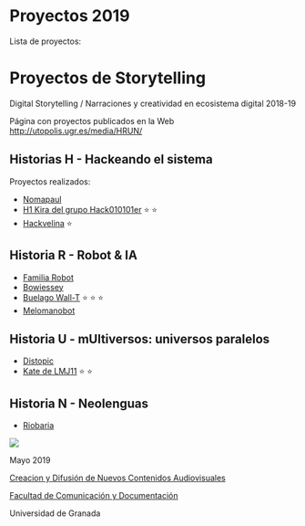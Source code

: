 

# Proyectos 2019 

Lista de proyectos: 


# Proyectos de Storytelling 

Digital Storytelling / Narraciones y creatividad en ecosistema digital 2018-19

Página con proyectos publicados en la Web http://utopolis.ugr.es/media/HRUN/ 

## Historias H - Hackeando el sistema 

Proyectos realizados: 

- [Nomapaul](https://github.com/Nomapaul/storytelling/blob/master/2019/H2_NOMAPAUL.md) 
- [H1 Kira del grupo Hack010101er](https://github.com/Hack010101er/storytelling/blob/master/2019/H1.md) :star: :star:
- [Hackvelina](https://github.com/palaferia/storytelling/blob/master/2019/Plantilla.md) :star:


## Historia R - Robot & IA 

- [Familia Robot](https://github.com/FamiliaRobot/storytelling)
- [Bowiessey](https://github.com/Bowiessey/storytelling)
- [Buelago Wall-T](https://github.com/buegalo/storytelling/blob/master/2019/Plantillla-proyecto.md) :star: :star: :star:
- [Melomanobot](https://github.com/filipdlp/MelomanobotR3)

## Historia U - mUltiversos: universos paralelos

- [Distopic](https://github.com/Distopic/storytelling) 
- [Kate de LMJ11](https://github.com/LMJ11/storytelling) :star: :star:


## Historia N - Neolenguas 

- [Riobaria](https://github.com/Riobaria/storytelling)



![](https://upload.wikimedia.org/wikipedia/commons/thumb/6/62/CC-BY-SA-Andere_Wikis_%28v%29.svg/200px-CC-BY-SA-Andere_Wikis_%28v%29.svg.png)

Mayo 2019 

[Creacion y Difusión de Nuevos Contenidos Audiovisuales](http://utopolis.ugr.es/medialab)

[Facultad de Comunicación y Documentación](http://fcd.ugr.es)

Universidad de Granada

